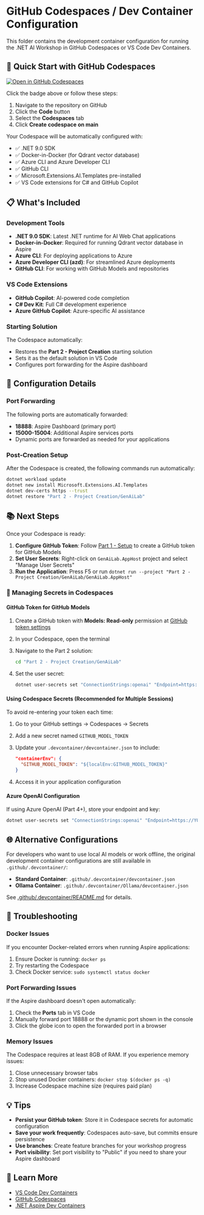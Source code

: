 # GitHub Codespaces / Dev Container Configuration

This folder contains the development container configuration for running the .NET AI Workshop in GitHub Codespaces or VS Code Dev Containers.

## 🚀 Quick Start with GitHub Codespaces

[![Open in GitHub Codespaces](https://github.com/codespaces/badge.svg)](https://codespaces.new/dotnet-presentations/ai-workshop?quickstart=1)

Click the badge above or follow these steps:

1. Navigate to the repository on GitHub
2. Click the **Code** button
3. Select the **Codespaces** tab
4. Click **Create codespace on main**

Your Codespace will be automatically configured with:

- ✅ .NET 9.0 SDK
- ✅ Docker-in-Docker (for Qdrant vector database)
- ✅ Azure CLI and Azure Developer CLI
- ✅ GitHub CLI
- ✅ Microsoft.Extensions.AI.Templates pre-installed
- ✅ VS Code extensions for C# and GitHub Copilot

## 📋 What's Included

### Development Tools

- **.NET 9.0 SDK**: Latest .NET runtime for AI Web Chat applications
- **Docker-in-Docker**: Required for running Qdrant vector database in Aspire
- **Azure CLI**: For deploying applications to Azure
- **Azure Developer CLI (azd)**: For streamlined Azure deployments
- **GitHub CLI**: For working with GitHub Models and repositories

### VS Code Extensions

- **GitHub Copilot**: AI-powered code completion
- **C# Dev Kit**: Full C# development experience
- **Azure GitHub Copilot**: Azure-specific AI assistance

### Starting Solution

The Codespace automatically:

- Restores the **Part 2 - Project Creation** starting solution
- Sets it as the default solution in VS Code
- Configures port forwarding for the Aspire dashboard

## 🔧 Configuration Details

### Port Forwarding

The following ports are automatically forwarded:

- **18888**: Aspire Dashboard (primary port)
- **15000-15004**: Additional Aspire services ports
- Dynamic ports are forwarded as needed for your applications

### Post-Creation Setup

After the Codespace is created, the following commands run automatically:

```bash
dotnet workload update
dotnet new install Microsoft.Extensions.AI.Templates
dotnet dev-certs https --trust
dotnet restore "Part 2 - Project Creation/GenAiLab"
```

## 📚 Next Steps

Once your Codespace is ready:

1. **Configure GitHub Token**: Follow [Part 1 - Setup](../Part%201%20-%20Setup/README.md) to create a GitHub token for GitHub Models
2. **Set User Secrets**: Right-click on `GenAiLab.AppHost` project and select "Manage User Secrets"
3. **Run the Application**: Press F5 or run `dotnet run --project "Part 2 - Project Creation/GenAiLab/GenAiLab.AppHost"`

### 🔐 Managing Secrets in Codespaces

#### GitHub Token for GitHub Models

1. Create a GitHub token with **Models: Read-only** permission at [GitHub token settings](https://github.com/settings/personal-access-tokens/new)
2. In your Codespace, open the terminal
3. Navigate to the Part 2 solution:

   ```bash
   cd "Part 2 - Project Creation/GenAiLab"
   ```

4. Set the user secret:

   ```bash
   dotnet user-secrets set "ConnectionStrings:openai" "Endpoint=https://models.inference.ai.azure.com;Key=YOUR-GITHUB-TOKEN" --project GenAiLab.AppHost
   ```

#### Using Codespace Secrets (Recommended for Multiple Sessions)

To avoid re-entering your token each time:

1. Go to your GitHub settings → Codespaces → Secrets
2. Add a new secret named `GITHUB_MODEL_TOKEN`
3. Update your `.devcontainer/devcontainer.json` to include:

   ```json
   "containerEnv": {
     "GITHUB_MODEL_TOKEN": "${localEnv:GITHUB_MODEL_TOKEN}"
   }
   ```

4. Access it in your application configuration

#### Azure OpenAI Configuration

If using Azure OpenAI (Part 4+), store your endpoint and key:

```bash
dotnet user-secrets set "ConnectionStrings:openai" "Endpoint=https://YOUR-RESOURCE.openai.azure.com;Key=YOUR-KEY" --project GenAiLab.AppHost
```

## 🌐 Alternative Configurations

For developers who want to use local AI models or work offline, the original development container configurations are still available in `.github/.devcontainer/`:

- **Standard Container**: `.github/.devcontainer/devcontainer.json`
- **Ollama Container**: `.github/.devcontainer/Ollama/devcontainer.json`

See [.github/.devcontainer/README.md](../.github/.devcontainer/README.md) for details.

## 🐛 Troubleshooting

### Docker Issues

If you encounter Docker-related errors when running Aspire applications:

1. Ensure Docker is running: `docker ps`
2. Try restarting the Codespace
3. Check Docker service: `sudo systemctl status docker`

### Port Forwarding Issues

If the Aspire dashboard doesn't open automatically:

1. Check the **Ports** tab in VS Code
2. Manually forward port 18888 or the dynamic port shown in the console
3. Click the globe icon to open the forwarded port in a browser

### Memory Issues

The Codespace requires at least 8GB of RAM. If you experience memory issues:

1. Close unnecessary browser tabs
2. Stop unused Docker containers: `docker stop $(docker ps -q)`
3. Increase Codespace machine size (requires paid plan)

## 💡 Tips

- **Persist your GitHub token**: Store it in Codespace secrets for automatic configuration
- **Save your work frequently**: Codespaces auto-save, but commits ensure persistence
- **Use branches**: Create feature branches for your workshop progress
- **Port visibility**: Set port visibility to "Public" if you need to share your Aspire dashboard

## 📖 Learn More

- [VS Code Dev Containers](https://code.visualstudio.com/docs/devcontainers/containers)
- [GitHub Codespaces](https://docs.github.com/en/codespaces)
- [.NET Aspire Dev Containers](https://learn.microsoft.com/en-us/dotnet/aspire/get-started/dev-containers)
